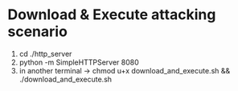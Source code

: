 # Download & Execute attacking scenario

1. cd ./http_server
2. python -m SimpleHTTPServer 8080
3. in another terminal -> chmod u+x download_and_execute.sh && ./download_and_execute.sh
